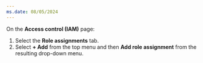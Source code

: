 ```yaml
---
ms.date: 08/05/2024
---
```

On the **Access control (IAM)** page:

1. Select the **Role assignments** tab.
1. Select **+ Add** from the top menu and then **Add role assignment** from the resulting drop-down menu.
